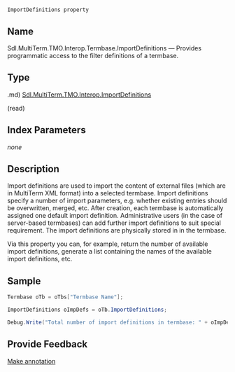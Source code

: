 

# 
    ImportDefinitions property




## Name

Sdl.MultiTerm.TMO.Interop.Termbase.ImportDefinitions —          Provides programmatic access to the filter definitions of a termbase.



## Type
.md)
[Sdl.MultiTerm.TMO.Interop.ImportDefinitions](Sdl.MultiTerm.TMO.Interop.ImportDefinitions.md)

(read)



## Index Parameters
*none*


## Description



Import definitions are used to import the content of external files (which are in MultiTerm XML format) into a selected termbase. Import definitions specify a number of import parameters, e.g. whether existing entries should be overwritten, merged, etc. After creation, each termbase is automatically assigned one default import definition. Administrative users (in the case of server-based termbases) can add further import definitions to suit special requirement. The import definitions are physically stored in in the termbase.

Via this property you can, for example, return the number of available import definitions, generate a list containing the names of the available import definitions, etc.



## Sample


```cs
Termbase oTb = oTbs["Termbase Name"];

ImportDefinitions oImpDefs = oTb.ImportDefinitions;

Debug.Write("Total number of import definitions in termbase: " + oImpDefs.Count.ToString());
```



## Provide Feedback

[Make annotation](mailto:sdk-feedback@sdl.com&amp;subject=Reference%20for%20Sdl.MultiTerm.TMO.Interop.Termbase.ImportDefinitions)

